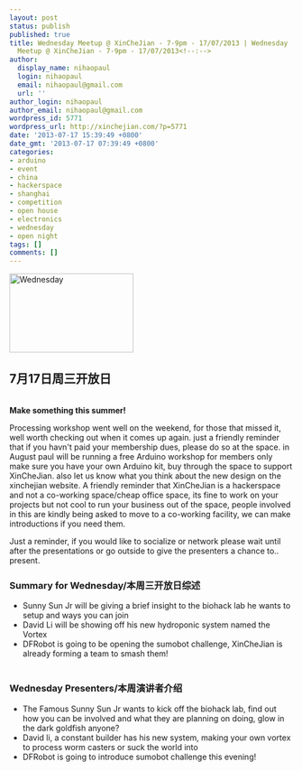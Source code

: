 ```yaml
---
layout: post
status: publish
published: true
title: Wednesday Meetup @ XinCheJian - 7-9pm - 17/07/2013 | Wednesday
  Meetup @ XinCheJian - 7-9pm - 17/07/2013<!--:-->
author:
  display_name: nihaopaul
  login: nihaopaul
  email: nihaopaul@gmail.com
  url: ''
author_login: nihaopaul
author_email: nihaopaul@gmail.com
wordpress_id: 5771
wordpress_url: http://xinchejian.com/?p=5771
date: '2013-07-17 15:39:49 +0800'
date_gmt: '2013-07-17 07:39:49 +0800'
categories:
- arduino
- event
- china
- hackerspace
- shanghai
- competition
- open house
- electronics
- wednesday
- open night
tags: []
comments: []
---
```

<p><!--:en--><a href="http://xinchejian.com/wp-content/uploads/2013/07/Wednesday.jpg"><img src="http://xinchejian.com/wp-content/uploads/2013/07/Wednesday.jpg" alt="Wednesday" width="220" height="140" class="alignnone size-full wp-image-5793" /></a></p>
<h2>7月17日周三开放日</h2><br />
<strong>Make something this summer! &nbsp;</strong></p>
<p>Processing workshop went well on the weekend, for those that missed it, well worth checking out when it comes up again. just a friendly reminder that if you havn't paid your membership dues, please do so at the space. in August paul will be running a free Arduino workshop for members only make sure you have your own Arduino kit, buy through the space to support XinCheJian. also let us know what you think about the new design on the xinchejian website. A friendly reminder that XinCheJian is a hackerspace and not a co-working space/cheap office space, its fine to work on your projects but not cool to run your business out of the space, people involved in this are kindly being asked to move to a co-working facility, we can make introductions if you need them.</p>
<p>Just a reminder, if you would like to socialize or network please wait until after the presentations or go outside to give the presenters a chance to.. present.</p>
<h3><strong>Summary for Wednesday/本周三开放日综述</strong></h3></p>
<ul>
<li>Sunny Sun Jr will be giving a brief insight to the biohack lab he wants to setup and ways you can join</li>
<li>David Li will be showing off his new hydroponic system named the Vortex</li>
<li>DFRobot is going to be opening the sumobot challenge, XinCheJian is already forming a team to smash them!</li><br />
</ul></p>
<h3><strong>Wednesday Presenters/本周演讲者介绍</strong></h3></p>
<ul>
<li>The Famous Sunny Sun Jr wants to kick off the biohack lab, find out how you can be involved and what they are planning on doing, glow in the dark goldfish anyone?</li>
<li>David li, a constant builder has his new system, making your own vortex to process worm casters or suck the world into</li>
<li>DFRobot is going to introduce sumobot challenge this evening!</li><br />
</ul><br />
&nbsp;<!--:--></p>
